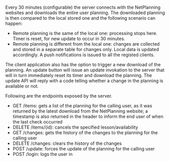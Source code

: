 Every 30 minutes (configurable) the server connects with the NetPlanning websites and downloads the entire user planning.
The downloaded planning is then compared to the local stored one and the following scenario can happen:
- Remote planning is the same of the local one: processing stops here. Timer is reset, for new update to occur in 30 minutes.
- Remote planning is different from the local one: changes are collected and stored in a separate table for changes only. 
Local data is updated accordingly. A push notifications is issued to all the registed clients.

The client application also has the option to trigger a new download of the planning. An update button will issue an update invokation to the server that will in turn immediately reset its timer and download the planning. The update API will reply with a code telling whether a change in the planning is available or not.

Following are the endpoints exposed by the server.

- GET /items: gets a list of the planning for the calling user, as it was returned by the latest download from the NetPlanning website; a timestamp is also returned in the header to inform the end user of when the last check occurred
- DELETE /items/(id): cancels the specified lesson/availability
- GET /changes: gets the history of the changes to the planning for the calling user
- DELETE /changes: clears the history of the changes
- POST /update: forces the update of the planning for the calling user
- POST /login: logs the user in
